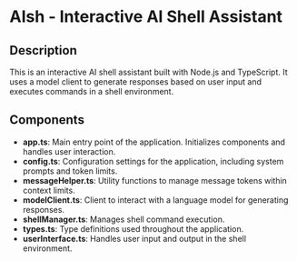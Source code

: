 # AIsh - Interactive AI Shell Assistant

## Description
This is an interactive AI shell assistant built with Node.js and TypeScript. It uses a model client to generate responses based on user input and executes commands in a shell environment.

## Components
- **app.ts**: Main entry point of the application. Initializes components and handles user interaction.
- **config.ts**: Configuration settings for the application, including system prompts and token limits.
- **messageHelper.ts**: Utility functions to manage message tokens within context limits.
- **modelClient.ts**: Client to interact with a language model for generating responses.
- **shellManager.ts**: Manages shell command execution.
- **types.ts**: Type definitions used throughout the application.
- **userInterface.ts**: Handles user input and output in the shell environment.
